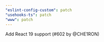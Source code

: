 ```yaml
---
"eslint-config-custom": patch
"usehooks-ts": patch
"www": patch
---
```


Add React 19 support (#602 by @CHE1RON)
